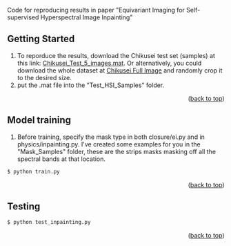 Code for reproducing results in paper "Equivariant Imaging for Self-supervised Hyperspectral Image Inpainting"

<!-- GETTING STARTED -->
## Getting Started

1. To reporduce the results, download the Chikusei test set (samples) at this link: [Chikusei_Test_5_images.mat](https://drive.google.com/file/d/1hsE4uxQgHTZK-0amcCYIzFTAz5JRnipj/view?usp=share_link). Or alternatively, you could download the whole dataset at [Chikusei Full Image](https://naotoyokoya.com/Download.html) and randomly crop it to the desired size.
2. put the .mat file into the "Test_HSI_Samples" folder.
<p align="right">(<a href="#readme-top">back to top</a>)</p>

<!-- USAGE EXAMPLES -->
## Model training
1. Before training, specify the mask type in both closure/ei.py and in physics/inpainting.py. I've created some examples for you in the "Mask_Samples" folder, these are the strips masks masking off all the spectral bands at that location.
```bash
$ python train.py
```
<p align="right">(<a href="#readme-top">back to top</a>)</p>

## Testing
```bash
$ python test_inpainting.py
```
<p align="right">(<a href="#readme-top">back to top</a>)</p>
